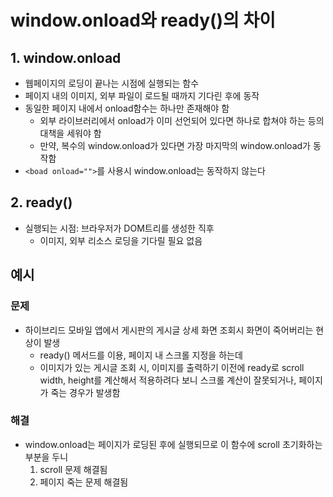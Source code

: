 # window.onload와 ready()의 차이

## 1. window.onload
* 웹페이지의 로딩이 끝나는 시점에 실행되는 함수
* 페이지 내의 이미지, 외부 파일이 로드될 때까지 기다린 후에 동작
* 동일한 페이지 내에서 onload함수는 하나만 존재해야 함
    * 외부 라이브러리에서 onload가 이미 선언되어 있다면 하나로 합쳐야 하는 등의 대책을 세워야 함
    * 만약, 복수의 window.onload가 있다면 가장 마지막의 window.onload가 동작함
* ```<boad onload="">```를 사용시 window.onload는 동작하지 않는다

## 2. ready()
* 실행되는 시점: 브라우저가 DOM트리를 생성한 직후
    * 이미지, 외부 리소스 로딩을 기다릴 필요 없음

## 예시
### 문제
* 하이브리드 모바일 앱에서 게시판의 게시글 상세 화면 조회시 화면이 죽어버리는 현상이 발생
    * ready() 메서드를 이용, 페이지 내 스크롤 지정을 하는데
    * 이미지가 있는 게시글 조회 시, 이미지를 출력하기 이전에 ready로 scroll width, height를 계산해서 적용하려다 보니 스크롤 계산이 잘못되거나, 페이지가 죽는 경우가 발생함

### 해결
* window.onload는 페이지가 로딩된 후에 실행되므로 이 함수에 scroll 초기화하는 부분을 두니
    1. scroll 문제 해결됨
    2. 페이지 죽는 문제 해결됨
